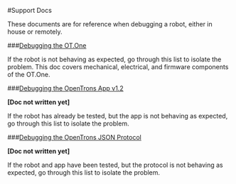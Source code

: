 #Support Docs

These documents are for reference when debugging a robot, either in house or remotely.

###[Debugging the OT.One](./debugging-ot-one.md)

If the robot is not behaving as expected, go through this list to isolate the problem. This doc covers mechanical, electrical, and firmware components of the OT.One.

###[Debugging the OpenTrons App v1.2](./debugging-ot-app-1.2.md)

**[Doc not written yet]**

If the robot has already be tested, but the app is not behaving as expected, go through this list to isolate the problem.

###[Debugging the OpenTrons JSON Protocol](./debugging-ot-json.md)

**[Doc not written yet]**

If the robot and app have been tested, but the protocol is not behaving as expected, go through this list to isolate the problem.

